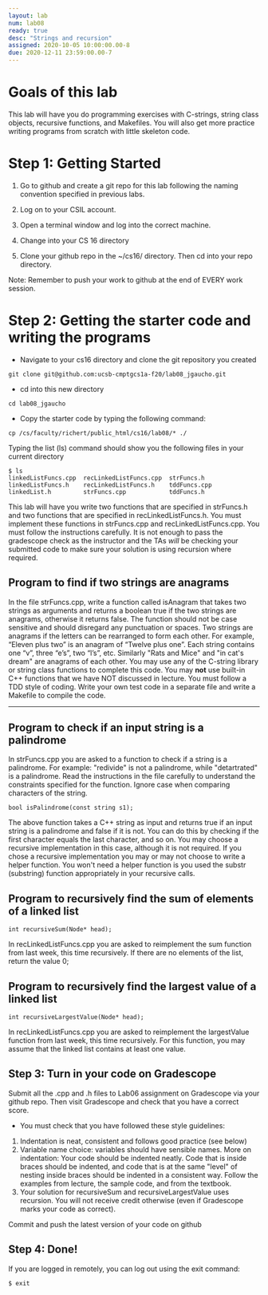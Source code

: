 ```yaml
---
layout: lab
num: lab08
ready: true
desc: "Strings and recursion"
assigned: 2020-10-05 10:00:00.00-8
due: 2020-12-11 23:59:00.00-7
---
```

<div markdown="1">


# Goals of this lab
This lab will have you do programming exercises with C-strings, string class objects, recursive functions, and Makefiles. You will also get more practice writing programs from scratch with little skeleton code.

# Step 1: Getting Started

1. Go to github and create a git repo for this lab following the naming convention specified in previous labs.

2. Log on to your CSIL account.

3. Open a terminal window and log into the correct machine.

4. Change into your CS 16 directory

5. Clone your github repo in the ~/cs16/ directory. Then cd into your repo directory.

Note: Remember to push your work to github at the end of EVERY work session. 

# Step 2: Getting the starter code and writing the programs

* Navigate to your cs16 directory and clone the git repository you created
```
git clone git@github.com:ucsb-cmptgcs1a-f20/lab08_jgaucho.git
```
* cd into this new directory
```
cd lab08_jgaucho
```

* Copy the starter code by typing the following command:

```
cp /cs/faculty/richert/public_html/cs16/lab08/* ./
```

Typing the list (ls) command should show you the following files in your current directory

```
$ ls
linkedListFuncs.cpp  recLinkedListFuncs.cpp  strFuncs.h
linkedListFuncs.h    recLinkedListFuncs.h    tddFuncs.cpp
linkedList.h         strFuncs.cpp            tddFuncs.h
```

This lab will have you write two functions that are specified in strFuncs.h and two functions that are specified in recLinkedListFuncs.h. You must implement these functions in strFuncs.cpp and recLinkedListFuncs.cpp. You must follow the instructions carefully. It is not enough to pass the gradescope check as the instructor and the TAs *will* be checking your submitted code to make sure your solution is using recursion where required.

## Program to find if two strings are anagrams
 In the file strFuncs.cpp, write a function called isAnagram that takes two strings as arguments and returns a boolean true if the two strings are anagrams, otherwise it returns false. The function should not be case sensitive and should disregard any punctuation or spaces. Two strings are anagrams if the letters can be rearranged to form each other. For example, “Eleven plus two” is an anagram of “Twelve plus one”. Each string contains one “v”, three “e’s”, two “l’s”, etc. Similarly "Rats and Mice" and "in cat's dream" are anagrams of each other. You may use any of the C-string library or string class functions to complete this code. You may **not** use built-in C++ functions that we have NOT discussed in lecture. You must follow a TDD style of coding. Write your own test code in a separate file and write a Makefile to compile the code.

---
## Program to check if an input string is a palindrome

In strFuncs.cpp you are asked to a function to check if a string is a palindrome. For example: "redivide" is not a palindrome, while "detartrated" is a palindrome. Read the instructions in the file carefully to understand the constraints specified for the function. Ignore case when comparing characters of the string.

```
bool isPalindrome(const string s1);
```
The above function takes a C++ string as input and returns true if an input string is a palindrome and false if it is not. You can do this by checking if the first character equals the last character, and so on. You may choose a recursive implementation in this case, although it is not required. If you chose a recursive implementation you may or may not choose to write a helper function. You won't need a helper function is you used the substr (substring) function appropriately in your recursive calls.

## Program to recursively find the sum of elements of a linked list

```
int recursiveSum(Node* head);
```
In recLinkedListFuncs.cpp you are asked to reimplement the sum function from last week, this time recursively. If there are no elements of the list, return the value 0;

## Program to recursively find the largest value of a linked list

```
int recursiveLargestValue(Node* head);
```

In recLinkedListFuncs.cpp you are asked to reimplement the largestValue function from last week, this time recursively. For this function, you may assume that the linked list contains at least one value. 

## Step 3: Turn in your code on Gradescope

Submit all the .cpp and .h files to Lab06 assignment on Gradescope via your github repo. Then visit Gradescope and check that you have a correct score.

* You must check that you have followed these style guidelines:

1. Indentation is neat, consistent and follows good practice (see below)
2. Variable name choice: variables should have sensible names.
	More on indentation: Your code should be indented neatly. Code that is inside braces should be indented, and code that is at the same "level" of nesting inside braces should be indented in a consistent way. Follow the examples from lecture, the sample code, and from the textbook.
3. Your solution for recursiveSum and recursiveLargestValue uses recursion. You will not receive credit otherwise (even if Gradescope marks your code as correct).

Commit and push the latest version of your code on github

## Step 4: Done!

If you are logged in remotely, you can log out using the exit command:

`$ exit`

